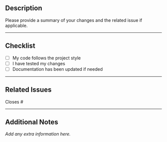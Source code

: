 ## Description

Please provide a summary of your changes and the related issue if applicable.

---

## Checklist

- [ ] My code follows the project style
- [ ] I have tested my changes
- [ ] Documentation has been updated if needed

---

## Related Issues

Closes #

---

## Additional Notes

_Add any extra information here._

